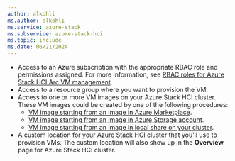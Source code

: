 ```yaml
---
author: alkohli
ms.author: alkohli
ms.service: azure-stack
ms.subservice: azure-stack-hci
ms.topic: include
ms.date: 06/21/2024
---
```


- Access to an Azure subscription with the appropriate RBAC role and permissions assigned. For more information, see [RBAC roles for Azure Stack HCI Arc VM management](../hci/manage/assign-vm-rbac-roles.md#about-builtin-rbac-roles).
- Access to a resource group where you want to provision the VM.
- Access to one or more VM images on your Azure Stack HCI cluster. These VM images could be created by one of the following procedures:
    - [VM image starting from an image in Azure Marketplace](../hci/manage/virtual-machine-image-azure-marketplace.md).
    - [VM image starting from an image in Azure Storage account](../hci/manage/virtual-machine-image-storage-account.md).
    - [VM image starting from an image in local share on your cluster](../hci/manage/virtual-machine-image-local-share.md).
- A custom location for your Azure Stack HCI cluster that you'll use to provision VMs. The custom location will also show up in the **Overview** page for Azure Stack HCI cluster.

